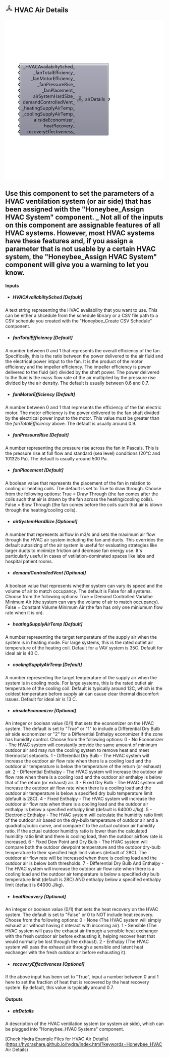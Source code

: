 ## ![](../../images/icons/HVAC_Air_Details.png) HVAC Air Details

![](../../images/components/HVAC_Air_Details.png)

Use this component to set the parameters of a HVAC ventilation system (or air side) that has been assigned with the "Honeybee_Assign HVAC System" component.
 _
 Not all of the inputs on this component are assignable features of all HVAC systems.  However, most HVAC systems have these features and, if you assign a parameter that is not usable by a certain HVAC system, the "Honeybee_Assign HVAC System" component will give you a warning to let you know.
 -
 

#### Inputs
* ##### HVACAvailabiltySched [Default]
A text string representing the HVAC availability that you want to use.  This can be either a shcedule from the schedule libirary or a CSV file path to a CSV schedule you created with the "Honeybee_Create CSV Schedule" component.
* ##### fanTotalEfficiency [Default]
A number between 0 and 1 that represents the overall efficiency of the fan.  Specifically, this is the ratio between the power delivered to the air fluid and the electrical power intput to the fan. It is the product of the motor efficiency and the impeller efficiency.  The impeller efficiency is power delivered to the fluid (air) divided by the shaft power. The power delivered to the fluid is the mass flow rate of the air multiplied by the pressure rise divided by the air density.  The default is usually between 0.6 and 0.7.
* ##### fanMotorEfficiency [Default]
A number between 0 and 1 that represents the efficiency of the fan electric motor.  The motor efficiency is the power delivered to the fan shaft divided by the electrical power input to the motor.  This value must be greater than the _fanTotalEfficiency_ above.  The default is usually around 0.9.
* ##### fanPressureRise [Default]
A number representing the pressure rise across the fan in Pascals.  This is the pressure rise at full flow and standard (sea level) conditions (20°C and 101325 Pa).  The default is usually around 500 Pa.
* ##### fanPlacement [Default]
A boolean value that represents the placement of the fan in relation to cooling or heating coils.  The default is set to True to draw through.  Choose from the following options:
 True = Draw Through (the fan comes after the coils such that air is drawn by the fan across the heating/cooling coils).
 False = Blow Through (the fan comes before the coils such that air is blown through the heating/cooling coils).
* ##### airSystemHardSize [Optional]
A number that represents airflow in m3/s and sets the maximum air flow through the HVAC air system including the fan and ducts.  This overrides the default autosizing of the air system is useful for evaluating strategies like larger ducts to minimize friction and decrease fan energy use.  It's particularly useful in cases of vetilation-dominated spaces like labs and hospital patient rooms.
* ##### demandControlledVent [Optional]
A boolean value that represents whether system can vary its speed and the volume of air to match occupancy.  The default is False for all systems.  Choose from the following options:
 True = Demand Controlled Varialbe Minimum Air (the system can vary the volume of air to match occupancy).
 False = Constant Volume Minimum Air (the fan has only one miniumum flow rate when it is on).
* ##### heatingSupplyAirTemp [Default]
A number representing the target temperature of the supply air when the system is in heating mode.  For large systems, this is the rated outlet air temperature of the heating coil.  Default for a VAV system is 35C. Default for ideal air is 40 C.
* ##### coolingSupplyAirTemp [Default]
A number representing the target temperature of the supply air when the system is in cooling mode.  For large systems, this is the rated outlet air temperature of the cooling coil.  Default is typically around 12C, which is the coldest temperature before supply air can cause clear thermal discomfort issues. Default for ideal air is 13 C.
* ##### airsideEconomizer [Optional]
An integer or boolean value (0/1) that sets the economizer on the HVAC system.  The default is set to "True" or "1" to include a Differential Dry Bulb air side economizer or "2" for a Differential Enthalpy economizer if the zone has humidity control.  Choose from the following options:
 0 - No Economizer - The HVAC system will constantly provide the same amount of minimum outdoor air and may run the cooling system to remove heat and meet thermostat setpoints.
 1 - Differential Dry Bulb - The HVAC system will increase the outdoor air flow rate when there is a cooling load and the outdoor air temperature is below the temperature of the return (or exhaust) air.
 2 - Differential Enthalpy - The HVAC system will increase the outdoor air flow rate when there is a cooling load and the outdoor air enthalpy is below that of the return (or exhaust) air.
 3 - Fixed Dry Bulb - The HVAC system will increase the outdoor air flow rate when there is a cooling load and the outdoor air temperature is below a specified dry bulb temperature limit (default is 28C).
 4 - Fixed Enthalpy - The HVAC system will increase the outdoor air flow rate when there is a cooling load and the outdoor air enthalpy is below a specified enthalpy limit (default is 64000 J/kg).
 5 - Electronic Enthalpy - The HVAC system will calculate the humidity ratio limit of the outdoor air based on the dry-bulb temperature of outdoor air and a quadratic/cubic curve, and compare it to the actual outdoor air humidity ratio. If the actual outdoor humidity ratio is lower than the calculated humidity ratio limit and there is cooling load, then the outdoor airflow rate is increased.
 6 - Fixed Dew Point and Dry Bulb - The HVAC system will compare both the outdoor dewpoint temperature and the outdoor dry-bulb temperature to their specified high limit values (default of 28C).  The outdoor air flow rate will be increased when there is cooling load and the outdoor air is below both thresholds.
 7 - Differential Dry Bulb And Enthalpy - The HVAC system will increase the outdoor air flow rate when there is a cooling load and the outdoor air temperature is below a specified dry bulb temperature limit (default is 28C) AND enthalpy below a specified enthalpy limit (default is 64000 J/kg).
* ##### heatRecovery [Optional]
An integer or boolean value (0/1) that sets the heat recovery on the HVAC system.  The default is set to "False" or 0 to NOT include heat recovery.  Choose from the following options:
 0 - None (The HVAC system will simply exhaust air without having it interact with incoming air).
 1 - Sensible (The HVAC system will pass the exhaust air through a sensible heat exchanger with the fresh outdoor air before exhausting it, helping recover heat that would normally be lost through the exhaust).
 2 - Enthalpy (The HVAC system will pass the exhaust air through a sensible and latent heat exchanger with the fresh outdoor air before exhausting it).
* ##### recoveryEffectiveness [Optional]
If the above input has been set to "True", input a number between 0 and 1 here to set the fraction of heat that is recovered by the heat recovery system.  By default, this value is typically around 0.7.

#### Outputs
* ##### airDetails
A description of the HVAC ventilation system (or system air side), which can be plugged into "Honeybee_HVAC Systems" component.


[Check Hydra Example Files for HVAC Air Details](https://hydrashare.github.io/hydra/index.html?keywords=Honeybee_HVAC Air Details)